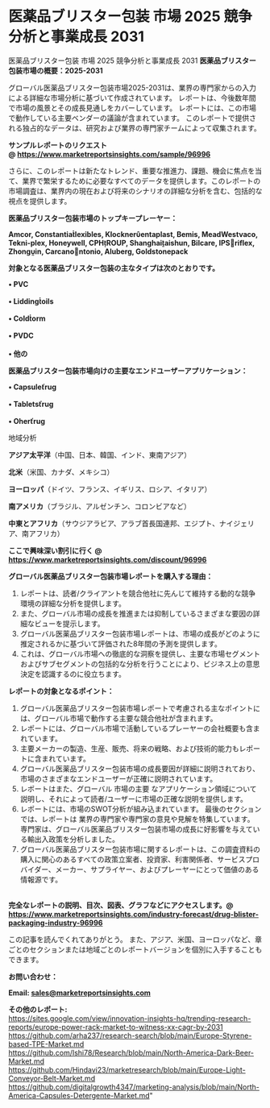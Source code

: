# 医薬品ブリスター包装 市場 2025 競争分析と事業成長 2031
 医薬品ブリスター包装 市場 2025 競争分析と事業成長 2031
<strong><b>医薬品ブリスター包装市場の概要：2025-2031</b></strong>

グローバル医薬品ブリスター包装市場2025-2031は、業界の専門家からの入力による詳細な市場分析に基づいて作成されています。 レポートは、今後数年間で市場の風景とその成長見通しをカバーしています。 レポートには、この市場で動作している主要ベンダーの議論が含まれています。 このレポートで提供される独占的なデータは、研究および業界の専門家チームによって収集されます。

<strong>サンプルレポートのリクエスト @ <a href=https://www.marketreportsinsights.com/sample/96996>https://www.marketreportsinsights.com/sample/96996</a></strong>

さらに、このレポートは新たなトレンド、重要な推進力、課題、機会に焦点を当て、業界で繁栄するために必要なすべてのデータを提供します。このレポートの市場調査は、業界内の現在および将来のシナリオの詳細な分析を含む、包括的な視点を提供します。

<strong>医薬品ブリスター包装市場のトップキープレーヤー：</strong>

<strong>Amcor, Constantialexibles, Klocknerentaplast, Bemis, MeadWestvaco, Tekni-plex, Honeywell, CPHROUP, Shanghaiaishun, Bilcare, IPSriflex, Zhongin, Carcanontonio, Aluberg, Goldstonepack</strong>

<strong><b>対象となる医薬品ブリスター包装の主なタイプは次のとおりです。</b></strong>

<strong>• PVC<br><br>• Liddingoils<br><br>• Coldorm<br><br>• PVDC<br><br>• 他の</strong>

<strong><b>医薬品ブリスター包装市場向けの主要なエンドユーザーアプリケーション：</b></strong>

<strong>• Capsulerug<br><br>• Tabletsrug<br><br>• Oherrug</strong>

 地域分析

<strong><b>アジア太平洋</b></strong>（中国、日本、韓国、インド、東南アジア）

<strong><b>北米</b></strong>（米国、カナダ、メキシコ）

<strong><b>ヨーロッパ</b></strong>（ドイツ、フランス、イギリス、ロシア、イタリア）

<strong><b>南アメリカ</b></strong>（ブラジル、アルゼンチン、コロンビアなど）

<strong><b>中東とアフリカ</b></strong>（サウジアラビア、アラブ首長国連邦、エジプト、ナイジェリア、南アフリカ）

<strong>ここで興味深い割引に行く @ <a href=https://www.marketreportsinsights.com/discount/96996>https://www.marketreportsinsights.com/discount/96996</a></strong>

<strong><b>グローバル医薬品ブリスター包装市場レポートを購入する理由：</b></strong>
<ol>
  <li>レポートは、読者/クライアントを競合他社に先んじて維持する動的な競争環境の詳細な分析を提供します。</li>
  <li>また、グローバル市場の成長を推進または抑制しているさまざまな要因の詳細なビューを提示します。</li>
  <li>グローバル医薬品ブリスター包装市場レポートは、市場の成長がどのように推定されるかに基づいて評価された8年間の予測を提供します。</li>
  <li>これは、グローバル市場への徹底的な洞察を提供し、主要な市場セグメントおよびサブセグメントの包括的な分析を行うことにより、ビジネス上の意思決定を認識するのに役立ちます。</li>
</ol>
<strong><b>レポートの対象となるポイント：</b></strong>
<ol>
  <li>グローバル医薬品ブリスター包装市場レポートで考慮される主なポイントには、グローバル市場で動作する主要な競合他社が含まれます。</li>
  <li>レポートには、グローバル市場で活動しているプレーヤーの会社概要も含まれています。</li>
  <li>主要メーカーの製造、生産、販売、将来の戦略、および技術的能力もレポートに含まれています。</li>
  <li>グローバル医薬品ブリスター包装市場の成長要因が詳細に説明されており、市場のさまざまなエンドユーザーが正確に説明されています。</li>
  <li>レポートはまた、グローバル 市場の主要 なアプリケーション領域について説明し、それによって読者/ユーザーに市場の正確な説明を提供します。</li>
  <li>レポートには、市場のSWOT分析が組み込まれています。 最後のセクションでは、レポートは 業界の専門家や専門家の意見や見解を特集しています。 専門家は、グローバル医薬品ブリスター包装市場の成長に好影響を与えている輸出入政策を分析しました。</li>
  <li>グローバル医薬品ブリスター包装市場に関するレポートは、この調査資料の購入に関心のあるすべての政策立案者、投資家、利害関係者、サービスプロバイダー、メーカー、サプライヤー、およびプレーヤーにとって価値のある情報源です。</li>
</ol><br>
<strong>完全なレポートの説明、目次、図表、グラフなどにアクセスします。@ <a href=https://www.marketreportsinsights.com/industry-forecast/drug-blister-packaging-industry-96996>https://www.marketreportsinsights.com/industry-forecast/drug-blister-packaging-industry-96996</a></strong>

この記事を読んでくれてありがとう。 また、アジア、米国、ヨーロッパなど、章ごとのセクションまたは地域ごとのレポートバージョンを個別に入手することもできます。

<strong><b>お問い合わせ：</b></strong>

<strong>Email: </strong><a href=mailto:sales@marketreportsinsights.com><strong>sales@marketreportsinsights.com</strong></a>

<strong>その他のレポート:</strong>
<br>
<a href=https://sites.google.com/view/innovation-insights-hq/trending-research-reports/europe-power-rack-market-to-witness-xx-cagr-by-2031>https://sites.google.com/view/innovation-insights-hq/trending-research-reports/europe-power-rack-market-to-witness-xx-cagr-by-2031</a>
<br>
<a href=https://github.com/arha237/research-search/blob/main/Europe-Styrene-based-TPE-Market.md>https://github.com/arha237/research-search/blob/main/Europe-Styrene-based-TPE-Market.md</a>
<br>
<a href=https://github.com/Ishi78/Research/blob/main/North-America-Dark-Beer-Market.md>https://github.com/Ishi78/Research/blob/main/North-America-Dark-Beer-Market.md</a>
<br>
<a href=https://github.com/Hindavi23/marketresearch/blob/main/Europe-Light-Conveyor-Belt-Market.md>https://github.com/Hindavi23/marketresearch/blob/main/Europe-Light-Conveyor-Belt-Market.md</a>
<br>
<a href=https://github.com/digitalgrowth4347/marketing-analysis/blob/main/North-America-Capsules-Detergente-Market.md>https://github.com/digitalgrowth4347/marketing-analysis/blob/main/North-America-Capsules-Detergente-Market.md</a>"
